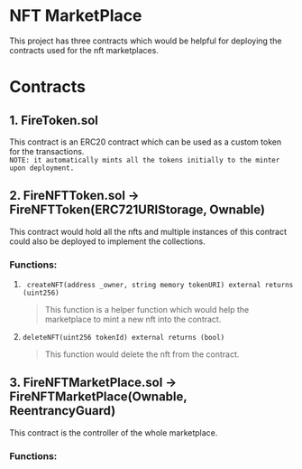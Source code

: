 # NFT MarketPlace

This project has three contracts which would be helpful for deploying the contracts used for the nft marketplaces.

# Contracts

## 1. FireToken.sol

This contract is an ERC20 contract which can be used as a custom token for the transactions.  
`NOTE: it automatically mints all the tokens initially to the minter upon deployment.`

## 2. FireNFTToken.sol -> FireNFTToken(ERC721URIStorage, Ownable)

This contract would hold all the nfts and multiple instances of this contract could also be deployed to implement the collections.

### Functions:

1. ```sol
    createNFT(address _owner, string memory tokenURI) external returns (uint256)
   ```
   > This function is a helper function which would help the marketplace to mint a new nft into the contract.
2. ```
   deleteNFT(uint256 tokenId) external returns (bool)
   ```
   > This function would delete the nft from the contract.

## 3. FireNFTMarketPlace.sol -> FireNFTMarketPlace(Ownable, ReentrancyGuard)

This contract is the controller of the whole marketplace.

### Functions:
